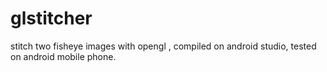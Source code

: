 # glstitcher
stitch two fisheye images with opengl , compiled on android studio,  tested on  android mobile phone.
